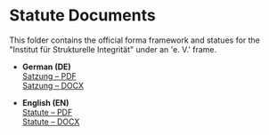# Statute Documents

This folder contains the official forma framework and statues for the "Institut für Strukturelle Integrität" under an 'e. V.' frame.

- **German (DE)**  
  [Satzung – PDF](./DE%20-%20Forma%20-%20e.%20V.%20Satzung.pdf)  
  [Satzung – DOCX](./DE%20-%20Forma%20-%20e.%20V.%20Satzung.docx)

- **English (EN)**  
  [Statute – PDF](./EN%20-%20Forma%20-%20e.%20V.%20Statue.pdf)  
  [Statute – DOCX](./EN%20-%20Forma%20-%20e.%20V.%20Statue.docx)
